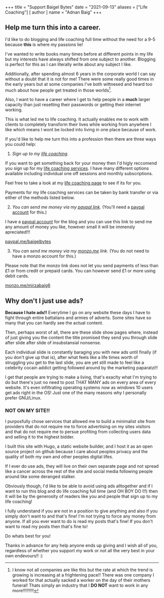 +++
title = "Support Baigel Bytes"
date = "2021-09-13"
aliases = ["Life Coaching"]
[ author ]
  name = "Adnan Baig"
+++


## Help me turn this into a career.

I'd like to do blogging and life coaching full time without the need for a 9-5 because **this** is where my passions lie!

I've wanted to write books many times before at different points in my life but my interests have always shifted from one subject to another. Blogging is perfect for this as I can literally write about any subject I like.

Additionally, after spending almost 6 years in the corporate world I can say without a doubt that it is not for me! There were some really good times in the early years but at some companies I've both wittnesed and heard too much about how people get treated in those worlds[^1].

Also, I want to have a career where I get to help people in a **much** larger capacity than just resetting their passwords or getting their internet working.

This is what led me to life coaching. It actually enables me to work with clients to completely transform their lives while working from anywhere I like which means I wont be locked into living in one place because of work.



If you'd like to help me turn this into a profession then there are three ways you could help:


1. *Sign up to my [life coaching](https://baigelbytes.github.io/lifecoachbaig/lifecoaching/).*

If you want to get something back for your money then I'd higly reccomend you sign up for my [life coaching services](https://baigelbytes.github.io/lifecoachbaig/lifecoaching/). I have many different options available including individual one off sessions and monthly subscriptions.

Feel free to take a look at my [life coaching page](https://baigelbytes.github.io/lifecoachbaig/lifecoaching/) to see if its for you.

Payments for my life coaching services can be taken by bank transfer or via either of the methods listed below.


2. *You can send me money via my [paypal link](https://paypal.me/baigelbytes?locale.x=en_GB).* (You'll need a [paypal account](https://www.paypal.com/uk/webapps/mpp/account-selection) for this.)

I have a [paypal account](https://paypal.me/baigelbytes?locale.x=en_GB) for the blog and you can use this link to send me any amount of money you like, however small it will be immensly apreciated!!!

[paypal.me/baigelbytes](https://paypal.me/baigelbytes?locale.x=en_GB)


3. *You can send me money via my [monzo.me](https://monzo.me/mirzabaig6?d=Thank%20you%20so%20much%20for%20your%20support!!) link.* (You do not need to have a monzo account for this.)


Please note that the monzo link does not let you send payments of less than £1 or from credit or prepaid cards. You can however send £1 or more using debit cards.

[monzo.me/mirzabaig6](https://monzo.me/mirzabaig6?d=Thank%20you%20so%20much%20for%20your%20support!!)




## Why don't I just use ads?

**Because I hate ads!!** Everytime I go on any website these days I have to fight through entire battalians and armies of adverts. Some sites have so many that you can hardly see the actual content.

Then, perhaps worst of all, there are these slide show pages where, instead of just giving you the content the title promised they send you through slide after slide after slide of insubstansial nonsense.

Each individual slide is constantly baraging you with new ads until finally (if you don't give up that is), after what feels like a life times worth of struggling you get to the last slide, you are yet still made to feel like a celebrity cocain addict getting followed around by the marketing paparatzi!!

I get that people are trying to make a living, that's exaclty what I'm trying to do but there's just no need to post THAT MANY ads on every area of every website. It's even infiltrating operating systems now as windows 10 users get ads right in the OS! Just one of the many reasons why I personally prefer GNU/Linux.


### NOT ON MY SITE!!

I purposfully chose services that allowed me to build a minimalist site from providers that do not require me to force advertising on my sites visitors and that do not require me to persue profiting from collecting users data and selling it to the highest bidder.

I built this site with Hugo, a static website builder, and I host it as an open source project on github because I care about peoples privacy and the quality of both my own and other peoples digital lifes.

If I ever do use ads, they will live on their own separate page and not spread like a cancer across the rest of the site and social media following people around like some deranged stalker.

Obviously though, I'd like to be able to avoid using ads alltogether and if I want to run this blog and do life coaching full time (and OH BOY DO I!!) then it will be by the generosity of readers like you and people that sign up to my life coaching!

I fully understand if you are not in a position to give anything and also if you simply don't want to and that's fine! I'm not trying to force any money from anyone. If all you ever want to do is read my posts that's fine! If you don't want to read my posts then that's fine to!

Do whats best for you!

Thanks in advance for any help anyone ends up giving and I wish all of you, regardless of whether you support my work or not all the very best in your own endevours!! :)

[^1]: I know not all companies are like this but the rate at which the trend is growing is increasing at a frightening pace!! There was one company I worked for that actually sacked a worker on the day of their mothers funeral! Thats simply an industry that I **DO NOT** want to work in any more!!!!!!!!!
